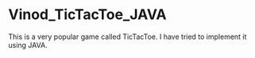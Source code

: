 # Vinod_TicTacToe_JAVA
This is a very popular game called TicTacToe. I have tried to implement it using JAVA.

